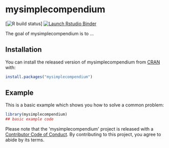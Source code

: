 
# mysimplecompendium

<!-- badges: start -->
[![R build status](https://github.com/ankitapal189/DATA-598-WI20-week-7/workflows/R-CMD-check/badge.svg)]
[![Launch Rstudio Binder](http://mybinder.org/badge_logo.svg)](https://mybinder.org/v2/gh/benmarwick/tests/master?urlpath=rstudio)
<!-- badges: end -->

The goal of mysimplecompendium is to ...

## Installation

You can install the released version of mysimplecompendium from [CRAN](https://CRAN.R-project.org) with:

``` r
install.packages("mysimplecompendium")
```

## Example

This is a basic example which shows you how to solve a common problem:

``` r
library(mysimplecompendium)
## basic example code


```
Please note that the 'mysimplecompendium' project is released with a [Contributor Code of Conduct](CODE_OF_CONDUCT.md). By contributing to this project, you agree to abide by its terms.
